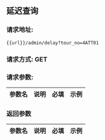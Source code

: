 ## 延迟查询
### 请求地址:
```
{{url}}/admin/delay?tour_no=4ATT01
```
### 请求方式: GET  
### 请求参数:  

|参数名|说明|必填|示例|  
 |---|---|---|---|  
### 返回参数  

|参数名|说明|必填|示例|  
 |---|---|---|---|  
